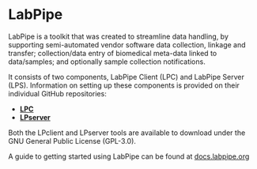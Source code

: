 # LabPipe

LabPipe is a toolkit that was created to streamline data handling, by supporting semi-automated vendor software data collection, linkage and transfer; collection/data entry of biomedical meta-data linked to data/samples; and optionally sample collection notifications.

It consists of two components, LabPipe Client (LPC) and LabPipe Server (LPS). Information on setting up these components is provided on their individual GitHub repositories:

* [**LPC**](https://github.com/rcfgroup/labpipe-client-public)
* [**LPserver**](https://github.com/rcfgroup/labpipe-server-public)
 
Both the LPclient and LPserver tools are available to download under the GNU General Public License (GPL-3.0).

A guide to getting started using LabPipe can be found at [docs.labpipe.org](https://docs.labpipe.org/)
